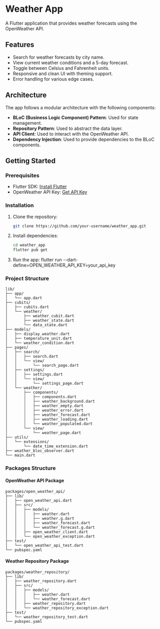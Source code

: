 # Weather App

A Flutter application that provides weather forecasts using the OpenWeather API.

## Features

- Search for weather forecasts by city name.
- View current weather conditions and a 5-day forecast.
- Toggle between Celsius and Fahrenheit units.
- Responsive and clean UI with theming support.
- Error handling for various edge cases.

## Architecture

The app follows a modular architecture with the following components:

- **BLoC (Business Logic Component) Pattern**: Used for state management.
- **Repository Pattern**: Used to abstract the data layer.
- **API Client**: Used to interact with the OpenWeather API.
- **Dependency Injection**: Used to provide dependencies to the BLoC components.

## Getting Started

### Prerequisites

- Flutter SDK: [Install Flutter](https://flutter.dev/docs/get-started/install)
- OpenWeather API Key: [Get API Key](https://openweathermap.org/api)

### Installation

1. Clone the repository:
   ```sh
   git clone https://github.com/your-username/weather_app.git
   ```
2. Install dependencies:
   ```sh
   cd weather_app
   flutter pub get
   ```
3. Run the app:
   flutter run --dart-define=OPEN_WEATHER_API_KEY=your_api_key

### Project Structure
```
lib/
├── app/
│   └── app.dart
├── cubits/
│   ├── cubits.dart
│   └── weather/
│       ├── weather_cubit.dart
│       ├── weather_state.dart
│       └── data_state.dart
├── models/
│   ├── display_weather.dart
│   ├── temperature_unit.dart
│   └── weather_condition.dart
├── pages/
│   ├── search/
│   │   ├── search.dart
│   │   └── view/
│   │       └── search_page.dart
│   ├── settings/
│   │   ├── settings.dart
│   │   └── view/
│   │       └── settings_page.dart
│   └── weather/
│       ├── components/
│       │   ├── components.dart
│       │   ├── weather_background.dart
│       │   ├── weather_empty.dart
│       │   ├── weather_error.dart
│       │   ├── weather_forecast.dart
│       │   ├── weather_loading.dart
│       │   └── weather_populated.dart
│       └── view/
│           └── weather_page.dart
├── utils/
│   └── extensions/
│       └── date_time_extension.dart
├── weather_bloc_observer.dart
└── main.dart
```

### Packages Structure
#### OpenWeather API Package
```
packages/open_weather_api/
├── lib/
│   ├── open_weather_api.dart
│   ├── src/
│   │   ├── models/
│   │   │   ├── weather.dart
│   │   │   ├── weather.g.dart
│   │   │   ├── weather_forecast.dart
│   │   │   └── weather_forecast.g.dart
│   │   ├── open_weather_client.dart
│   │   └── open_weather_exception.dart
├── test/
│   └── open_weather_api_test.dart
└── pubspec.yaml
```

#### Weather Repository Package
```
packages/weather_repository/
├── lib/
│   ├── weather_repository.dart
│   ├── src/
│   │   ├── models/
│   │   │   ├── weather.dart
│   │   │   └── weather_forecast.dart
│   │   ├── weather_repository.dart
│   │   └── weather_repository_exception.dart
├── test/
│   └── weather_repository_test.dart
└── pubspec.yaml
```
